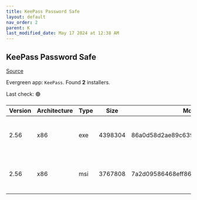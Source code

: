 ```yaml
---
title: KeePass Password Safe
layout: default
nav_order: 2
parent: K
last_modified_date: May 17 2024 at 12:38 AM
---
```


## KeePass Password Safe

[Source](https://keepass.info/)

Evergreen app: `KeePass`. Found **2** installers.

Last check: 🟢

| Version | Architecture | Type | Size    | Md5                              | URI                                                                                                                                                                                                    |
| ------- | ------------ | ---- | ------- | -------------------------------- | ------------------------------------------------------------------------------------------------------------------------------------------------------------------------------------------------------ |
| 2.56    | x86          | exe  | 4398304 | 86a0d58d2ae89c639d940dbda48308df | [https://cytranet-dal.dl.sourceforge.net/project/keepass/KeePass%202.x/2.56/KeePass-2.56-Setup.exe](https://cytranet-dal.dl.sourceforge.net/project/keepass/KeePass%202.x/2.56/KeePass-2.56-Setup.exe) |
| 2.56    | x86          | msi  | 3767808 | 7a2d09586468eff86d9e54e2bce00be2 | [https://cytranet-dal.dl.sourceforge.net/project/keepass/KeePass%202.x/2.56/KeePass-2.56.msi](https://cytranet-dal.dl.sourceforge.net/project/keepass/KeePass%202.x/2.56/KeePass-2.56.msi)             |
